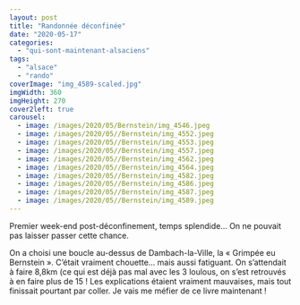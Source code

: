 ```yaml
---
layout: post
title: "Randonnée déconfinée"
date: "2020-05-17"
categories: 
  - "qui-sont-maintenant-alsaciens"
tags:
  - "alsace"
  - "rando"
coverImage: "img_4589-scaled.jpg"
imgWidth: 360
imgHeight: 270
cover2left: true
carousel:
  - image: /images/2020/05/Bernstein/img_4546.jpeg
  - image: /images/2020/05//Bernstein/img_4552.jpeg
  - image: /images/2020/05//Bernstein/img_4553.jpeg
  - image: /images/2020/05//Bernstein/img_4557.jpeg
  - image: /images/2020/05//Bernstein/img_4562.jpeg
  - image: /images/2020/05//Bernstein/img_4564.jpeg
  - image: /images/2020/05//Bernstein/img_4582.jpeg
  - image: /images/2020/05//Bernstein/img_4586.jpeg
  - image: /images/2020/05//Bernstein/img_4587.jpeg
  - image: /images/2020/05//Bernstein/img_4589.jpeg
---
```


Premier week-end post-déconfinement, temps splendide... On ne pouvait pas laisser passer cette chance.

On a choisi une boucle au-dessus de Dambach-la-Ville, la « Grimpée eu Bernstein ». C’était vraiment chouette... mais aussi fatiguant. On s’attendait à faire 8,8km (ce qui est déjà pas mal avec les 3 loulous, on s’est retrouvés à en faire plus de 15 ! Les explications étaient vraiment mauvaises, mais tout finissait pourtant par coller. Je vais me méfier de ce livre maintenant !
